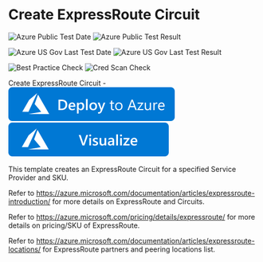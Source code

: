 # Create ExpressRoute Circuit

![Azure Public Test Date](https://azurequickstartsservice.blob.core.windows.net/badges/101-expressroute-circuit-create/PublicLastTestDate.svg)
![Azure Public Test Result](https://azurequickstartsservice.blob.core.windows.net/badges/101-expressroute-circuit-create/PublicDeployment.svg)

![Azure US Gov Last Test Date](https://azurequickstartsservice.blob.core.windows.net/badges/101-expressroute-circuit-create/FairfaxLastTestDate.svg)
![Azure US Gov Last Test Result](https://azurequickstartsservice.blob.core.windows.net/badges/101-expressroute-circuit-create/FairfaxDeployment.svg)

![Best Practice Check](https://azurequickstartsservice.blob.core.windows.net/badges/101-expressroute-circuit-create/BestPracticeResult.svg)
![Cred Scan Check](https://azurequickstartsservice.blob.core.windows.net/badges/101-expressroute-circuit-create/CredScanResult.svg)

Create ExpressRoute Circuit -
[![Deploy To Azure](https://raw.githubusercontent.com/Azure/azure-quickstart-templates/master/1-CONTRIBUTION-GUIDE/images/deploytoazure.svg?sanitize=true)](https://portal.azure.com/#create/Microsoft.Template/uri/https%3A%2F%2Fraw.githubusercontent.com%2FAzure%2Fazure-quickstart-templates%2Fmaster%2F101-expressroute-circuit-create%2Fazuredeploy.json)
[![Visualize](https://raw.githubusercontent.com/Azure/azure-quickstart-templates/master/1-CONTRIBUTION-GUIDE/images/visualizebutton.svg?sanitize=true)](http://armviz.io/#/?load=https%3A%2F%2Fraw.githubusercontent.com%2FAzure%2Fazure-quickstart-templates%2Fmaster%2F101-expressroute-circuit-create%2Fazuredeploy.json)

This template creates an ExpressRoute Circuit for a specified Service Provider
and SKU.

Refer to
https://azure.microsoft.com/documentation/articles/expressroute-introduction/
for more details on ExpressRoute and Circuits.

Refer to https://azure.microsoft.com/pricing/details/expressroute/ for more
details on pricing/SKU of ExpressRoute.

Refer to
https://azure.microsoft.com/documentation/articles/expressroute-locations/ for
ExpressRoute partners and peering locations list.
